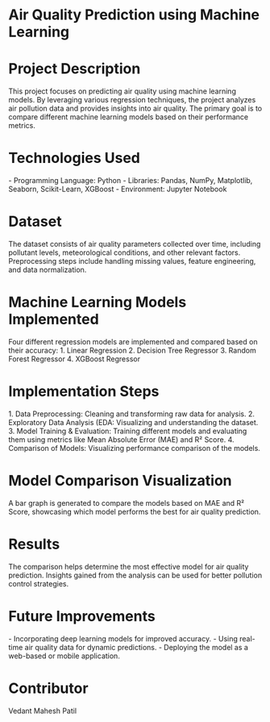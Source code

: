 <h1>Air Quality Prediction using Machine Learning</h1>

<h1>Project Description</h1>
This project focuses on predicting air quality using machine learning models. By leveraging various regression techniques, the project analyzes air pollution data and provides insights into air quality. The primary goal is to compare different machine learning models based on their performance metrics.

<h1>Technologies Used</h1>
- Programming Language: Python
- Libraries: Pandas, NumPy, Matplotlib, Seaborn, Scikit-Learn, XGBoost
- Environment: Jupyter Notebook

<h1>Dataset</h1>
The dataset consists of air quality parameters collected over time, including pollutant levels, meteorological conditions, and other relevant factors. Preprocessing steps include handling missing values, feature engineering, and data normalization.

<h1>Machine Learning Models Implemented</h1>
Four different regression models are implemented and compared based on their accuracy:
1. Linear Regression
2. Decision Tree Regressor
3. Random Forest Regressor
4. XGBoost Regressor

<h1>Implementation Steps</h1>
1. Data Preprocessing: Cleaning and transforming raw data for analysis.
2. Exploratory Data Analysis (EDA: Visualizing and understanding the dataset.
3. Model Training & Evaluation: Training different models and evaluating them using metrics like Mean Absolute Error (MAE) and R² Score.
4. Comparison of Models: Visualizing performance comparison of the models.

<h1>Model Comparison Visualization</h1>
A bar graph is generated to compare the models based on MAE and R² Score, showcasing which model performs the best for air quality prediction.

<h1>Results</h1>
The comparison helps determine the most effective model for air quality prediction. Insights gained from the analysis can be used for better pollution control strategies.

<h1>Future Improvements</h1>
- Incorporating deep learning models for improved accuracy.
- Using real-time air quality data for dynamic predictions.
- Deploying the model as a web-based or mobile application.

<h1>Contributor</h1>
Vedant Mahesh Patil

